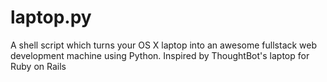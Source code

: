 # laptop.py
A shell script which turns your OS X laptop into an awesome fullstack web development machine using Python. Inspired by ThoughtBot's laptop for Ruby on Rails

